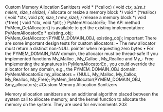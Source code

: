 Custom Memory Allocation Sanitizers void * (*calloc) ( void  *ctx,  size_t  nelem,  size_t  elsize); /* allocate or resize a memory block */ void * (*realloc) ( void  *ctx,  void  *ptr,  size_t  new_size); /* release a memory block */ void  (*free) ( void  *ctx,  void  *ptr); } PyMemAllocatorEx; The API method  PyMem_GetAllocator()  is available to get the existing implementation: PyMemAllocatorEx * existing_obj; PyMem_GetAllocator(PYMEM_DOMAIN_OBJ, existing_obj); Important There are some important design tests for custom allocators: • The new allocator must return a distinct non-NULL pointer when requesting zero bytes • For the PYMEM_DOMAIN_RAW domain, the allocator must be thread-safe If you implemented functions  My_Malloc ,  My_Calloc ,  My_Realloc  and  My_- Free  implementing the signatures in  PyMemAllocatorEx , you could override the allocator for any domain, e.g., the  PYMEM_DOMAIN_OBJ  domain: PyMemAllocatorEx my_allocators = {NULL, My_Malloc, My_Calloc, My_Realloc, My_Free}; PyMem_SetAllocator(PYMEM_DOMAIN_OBJ, &my_allocators); 
#Custom Memory Allocation Sanitizers 

 Memory allocation sanitizers are an additional algorithm placed between the system call to allocate memory, and the kernel function to allocate the memory on the system. They are used for environments 203